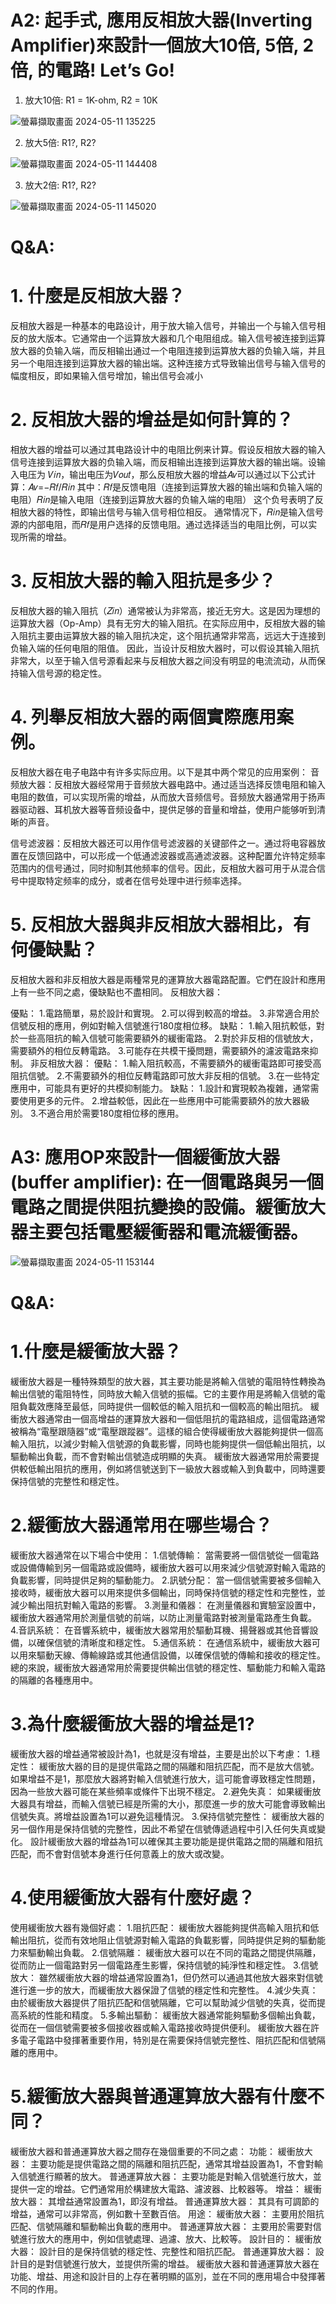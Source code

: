 # A2: 起手式, 應用反相放大器(Inverting Amplifier)來設計一個放大10倍, 5倍, 2倍, 的電路! Let’s Go!

1) 放大10倍: R1 = 1K-ohm, R2 = 10K

 ![螢幕擷取畫面 2024-05-11 135225](https://github.com/Rui0621/EC2024b/assets/162283665/84317759-fd06-4dde-bb9b-5f450f5e826f)

2) 放大5倍: R1?, R2?

![螢幕擷取畫面 2024-05-11 144408](https://github.com/Rui0621/EC2024b/assets/162283665/b626ef81-bd18-4afe-9573-4aaf208df0ba)

 3) 放大2倍: R1?, R2?

![螢幕擷取畫面 2024-05-11 145020](https://github.com/Rui0621/EC2024b/assets/162283665/b37ea898-f9cb-49dd-b2cc-de3b84679819)

# Q&A:

# 1. 什麼是反相放大器？

反相放大器是一种基本的电路设计，用于放大输入信号，并输出一个与输入信号相反的放大版本。它通常由一个运算放大器和几个电阻组成。输入信号被连接到运算放大器的负输入端，而反相输出通过一个电阻连接到运算放大器的负输入端，并且另一个电阻连接到运算放大器的输出端。这种连接方式导致输出信号与输入信号的幅度相反，即如果输入信号增加，输出信号会减小

# 2. 反相放大器的增益是如何計算的？

相放大器的增益可以通过其电路设计中的电阻比例来计算。假设反相放大器的输入信号连接到运算放大器的负输入端，而反相输出连接到运算放大器的输出端。设输入电压为
𝑉𝑖𝑛，输出电压为𝑉𝑜𝑢𝑡，那么反相放大器的增益𝐴𝑣可以通过以下公式计算：𝐴𝑣=−𝑅𝑓/𝑅𝑖𝑛 其中：𝑅𝑓是反馈电阻（连接到运算放大器的输出端和负输入端的电阻）𝑅𝑖𝑛是输入电阻（连接到运算放大器的负输入端的电阻）
这个负号表明了反相放大器的特性，即输出信号与输入信号相位相反。
通常情况下，𝑅𝑖𝑛是输入信号源的内部电阻，而𝑅𝑓是用户选择的反馈电阻。通过选择适当的电阻比例，可以实现所需的增益。

# 3. 反相放大器的輸入阻抗是多少？

反相放大器的输入阻抗（𝑍𝑖𝑛）通常被认为非常高，接近无穷大。这是因为理想的运算放大器（Op-Amp）具有无穷大的输入阻抗。在实际应用中，反相放大器的输入阻抗主要由运算放大器的输入阻抗决定，这个阻抗通常非常高，远远大于连接到负输入端的任何电阻的阻值。
因此，当设计反相放大器时，可以假设其输入阻抗非常大，以至于输入信号源看起来与反相放大器之间没有明显的电流流动，从而保持输入信号源的稳定性。

# 4. 列舉反相放大器的兩個實際應用案例。

反相放大器在电子电路中有许多实际应用。以下是其中两个常见的应用案例：
音频放大器：反相放大器经常用于音频放大器电路中。通过适当选择反馈电阻和输入电阻的数值，可以实现所需的增益，从而放大音频信号。音频放大器通常用于扬声器驱动器、耳机放大器等音频设备中，提供足够的音量和增益，使用户能够听到清晰的声音。

信号滤波器：反相放大器还可以用作信号滤波器的关键部件之一。通过将电容器放置在反馈回路中，可以形成一个低通滤波器或高通滤波器。这种配置允许特定频率范围内的信号通过，同时抑制其他频率的信号。因此，反相放大器可用于从混合信号中提取特定频率的成分，或者在信号处理中进行频率选择。

# 5. 反相放大器與非反相放大器相比，有何優缺點？

反相放大器和非反相放大器是兩種常見的運算放大器電路配置。它們在設計和應用上有一些不同之處，優缺點也不盡相同。
反相放大器：

優點：
1.電路簡單，易於設計和實現。
2.可以得到較高的增益。
3.非常適合用於信號反相的應用，例如對輸入信號進行180度相位移。
缺點：
1.輸入阻抗較低，對於一些高阻抗的輸入信號可能需要額外的緩衝電路。
2.對於非反相的信號放大，需要額外的相位反轉電路。
3.可能存在共模干擾問題，需要額外的濾波電路來抑制。
非反相放大器：
優點：
1.輸入阻抗較高，不需要額外的緩衝電路即可接受高阻抗信號。
2.不需要額外的相位反轉電路即可放大非反相的信號。
3.在一些特定應用中，可能具有更好的共模抑制能力。
缺點：
1.設計和實現較為複雜，通常需要使用更多的元件。
2.增益較低，因此在一些應用中可能需要額外的放大器級別。
3.不適合用於需要180度相位移的應用。


# A3: 應用OP來設計一個緩衝放大器(buffer amplifier): 在一個電路與另一個電路之間提供阻抗變換的設備。緩衝放大器主要包括電壓緩衝器和電流緩衝器。

![螢幕擷取畫面 2024-05-11 153144](https://github.com/Rui0621/EC2024b/assets/162283665/a8d263ae-9a87-4fdb-8401-5ff3917e9437)

# Q&A:

# 1.什麼是緩衝放大器？

緩衝放大器是一種特殊類型的放大器，其主要功能是將輸入信號的電阻特性轉換為輸出信號的電阻特性，同時放大輸入信號的振幅。它的主要作用是將輸入信號的電阻負載效應降至最低，同時提供一個較低的輸入阻抗和一個較高的輸出阻抗。
緩衝放大器通常由一個高增益的運算放大器和一個低阻抗的電路組成，這個電路通常被稱為“電壓跟隨器”或“電壓跟蹤器”。這樣的組合使得緩衝放大器能夠提供一個高輸入阻抗，以減少對輸入信號源的負載影響，同時也能夠提供一個低輸出阻抗，以驅動輸出負載，而不會對輸出信號造成明顯的失真。
緩衝放大器通常用於需要提供較低輸出阻抗的應用，例如將信號送到下一級放大器或輸入到負載中，同時還要保持信號的完整性和穩定性。

# 2.緩衝放大器通常用在哪些場合？

緩衝放大器通常在以下場合中使用：
1.信號傳輸： 當需要將一個信號從一個電路或設備傳輸到另一個電路或設備時，緩衝放大器可以用來減少信號源對輸入電路的負載影響，同時提供足夠的驅動能力。
2.訊號分配： 當一個信號需要被多個輸入接收時，緩衝放大器可以用來提供多個輸出，同時保持信號的穩定性和完整性，並減少輸出阻抗對輸入電路的影響。
3.測量和儀器： 在測量儀器和實驗室設置中，緩衝放大器通常用於測量信號的前端，以防止測量電路對被測量電路產生負載。
4.音訊系統： 在音響系統中，緩衝放大器常用於驅動耳機、揚聲器或其他音響設備，以確保信號的清晰度和穩定性。
5.通信系統： 在通信系統中，緩衝放大器可以用來驅動天線、傳輸線路或其他通信設備，以確保信號的傳輸和接收的穩定性。
總的來說，緩衝放大器通常用於需要提供輸出信號的穩定性、驅動能力和輸入電路的隔離的各種應用中。

# 3.為什麼緩衝放大器的增益是1?

緩衝放大器的增益通常被設計為1，也就是沒有增益，主要是出於以下考慮：
1.穩定性： 緩衝放大器的目的是提供電路之間的隔離和阻抗匹配，而不是放大信號。如果增益不是1，那麼放大器將對輸入信號進行放大，這可能會導致穩定性問題，因為一些放大器可能在某些頻率或條件下出現不穩定。
2.避免失真： 如果緩衝放大器具有增益，而輸入信號已經是所需的大小，那麼進一步的放大可能會導致輸出信號失真。將增益設置為1可以避免這種情況。
3.保持信號完整性： 緩衝放大器的另一個作用是保持信號的完整性，因此不希望在信號傳遞過程中引入任何失真或變化。
設計緩衝放大器的增益為1可以確保其主要功能是提供電路之間的隔離和阻抗匹配，而不會對信號本身進行任何意義上的放大或改變。

# 4.使用緩衝放大器有什麼好處？

使用緩衝放大器有幾個好處：
1.阻抗匹配： 緩衝放大器能夠提供高輸入阻抗和低輸出阻抗，從而有效地阻止信號源對輸入電路的負載影響，同時提供足夠的驅動能力來驅動輸出負載。
2.信號隔離： 緩衝放大器可以在不同的電路之間提供隔離，從而防止一個電路對另一個電路產生影響，保持信號的純淨性和穩定性。
3.信號放大： 雖然緩衝放大器的增益通常設置為1，但仍然可以通過其他放大器來對信號進行進一步的放大，而緩衝放大器保證了信號的穩定性和完整性。
4.減少失真： 由於緩衝放大器提供了阻抗匹配和信號隔離，它可以幫助減少信號的失真，從而提高系統的性能和精度。
5.多輸出驅動： 緩衝放大器通常能夠驅動多個輸出負載，從而在一個信號需要被多個接收器或輸入電路接收時提供便利。
緩衝放大器在許多電子電路中發揮著重要作用，特別是在需要保持信號完整性、阻抗匹配和信號隔離的應用中。

# 5.緩衝放大器與普通運算放大器有什麼不同？

緩衝放大器和普通運算放大器之間存在幾個重要的不同之處：
功能：
 緩衝放大器： 主要功能是提供電路之間的隔離和阻抗匹配，通常其增益設置為1，不會對輸入信號進行顯著的放大。
 普通運算放大器： 主要功能是對輸入信號進行放大，並提供一定的增益。它們通常用於構建放大電路、濾波器、比較器等。
增益：
 緩衝放大器： 其增益通常設置為1，即沒有增益。
 普通運算放大器： 其具有可調節的增益，通常可以非常高，例如數十至數百倍。
用途：
 緩衝放大器： 主要用於阻抗匹配、信號隔離和驅動輸出負載的應用中。
 普通運算放大器： 主要用於需要對信號進行放大的應用中，例如信號處理、過濾、放大、比較等。
設計目的：
 緩衝放大器： 設計目的是保持信號的穩定性、完整性和阻抗匹配。
 普通運算放大器： 設計目的是對信號進行放大，並提供所需的增益。
緩衝放大器和普通運算放大器在功能、增益、用途和設計目的上存在著明顯的區別，並在不同的應用場合中發揮著不同的作用。
